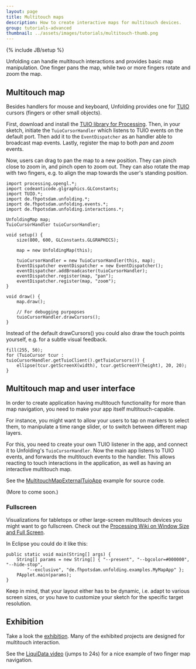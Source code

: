 ```yaml
---
layout: page
title: Multitouch maps
description: How to create interactive maps for multitouch devices.
group: tutorials-advanced
thumbnail: ../assets/images/tutorials/multitouch-thumb.png
---
```

{% include JB/setup %}


Unfolding can handle multitouch interactions and provides basic map manipulation. 
One finger pans the map, while two or more fingers rotate and zoom the map.

## Multitouch map

Besides handlers for mouse and keyboard, Unfolding provides one for [TUIO](http://www.tuio.org) cursors (fingers or other small objects).

First, download and install the [TUIO library for Processing](http://www.tuio.org/?processing). Then, in your sketch, initiate the `TuioCursorHandler` which listens to TUIO events on the default port. Then add it to the `EventDispatcher` as an handler able to broadcast map events. Lastly, register the map to both _pan_ and _zoom_ events. 

Now, users can drag to pan the map to a new position. They can pinch close to zoom in, and pinch open to zoom out. They can also rotate the map with two fingers, e.g. to align the map towards the user's standing position.


	import processing.opengl.*;
	import codeanticode.glgraphics.GLConstants;
	import TUIO.*;
	import de.fhpotsdam.unfolding.*;
	import de.fhpotsdam.unfolding.events.*;
	import de.fhpotsdam.unfolding.interactions.*;

	UnfoldingMap map;
	TuioCursorHandler tuioCursorHandler;

	void setup() {
		size(800, 600, GLConstants.GLGRAPHICS);

		map = new UnfoldingMap(this);

		tuioCursorHandler = new TuioCursorHandler(this, map);
		EventDispatcher eventDispatcher = new EventDispatcher();
		eventDispatcher.addBroadcaster(tuioCursorHandler);
		eventDispatcher.register(map, "pan");
		eventDispatcher.register(map, "zoom");
	}

	void draw() {
		map.draw();
		
		// For debugging purpopses
		tuioCursorHandler.drawCursors();
	}

Instead of the default drawCursors() you could also draw the touch points yourself, e.g. for a subtle visual feedback.

	fill(255, 50);
	for (TuioCursor tcur : tuioCursorHandler.getTuioClient().getTuioCursors()) {
		ellipse(tcur.getScreenX(width), tcur.getScreenY(height), 20, 20);
	}


## Multitouch map and user interface

In order to create application having multitouch functionality for more than map navigation, you need to make your app itself multitouch-capable. 

For instance, you might want to allow your users to tap on markers to select them, to manipulate a time range slider, or to switch between different map layers.

For this, you need to create your own TUIO listener in the app, and connect it to Unfolding's `TuioCursorHandler`.
Now the main app listens to TUIO events, and forwards the multitouch events to the handler. This allows reacting to touch interactions in the application, as well as having an interactive multitouch map. 

See the [MultitouchMapExternalTuioApp](https://github.com/tillnagel/unfolding/blob/master/examples/de/fhpotsdam/unfolding/examples/interaction/multitouch/MultitouchMapExternalTuioApp.java) example for source code.

(More to come soon.)


### Fullscreen

Visualizations for tabletops or other large-screen multitouch devices you might want to go fullscreen.
Check out the [Processing Wiki on Window Size and Full Screen](http://wiki.processing.org/w/Window_Size_and_Full_Screen).

In Eclipse you could do it like this:
	
	public static void main(String[] args) {
		String[] params = new String[] { "--present", "--bgcolor=#000000", "--hide-stop",
			"--exclusive", "de.fhpotsdam.unfolding.examples.MyMapApp" };
		PApplet.main(params);
	}

Keep in mind, that your layout either has to be dynamic, i.e. adapt to various screen sizes, or you have to customize your sketch for the specific target resolution.

## Exhibition

Take a look the [exhibition](../exhibition/). Many of the exhibited projects are designed for multitouch interaction.

See the [LiquiData video](https://vimeo.com/43120464#at=24) (jumps to 24s) for a nice example of two finger map navigation.

